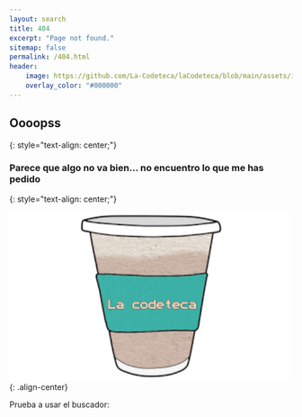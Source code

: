 ```yaml
---
layout: search
title: 404
excerpt: "Page not found."
sitemap: false
permalink: /404.html
header:
    image: https://github.com/La-Codeteca/laCodeteca/blob/main/assets/img/bg.gif?raw=true
    overlay_color: "#000000"
---
```



## Oooopss
{: style="text-align: center;"}

### Parece que algo no va bien... no encuentro lo que me has pedido
{: style="text-align: center;"}

![scaling-up-the-prime-video-audio-video-monitoring-service-and-reducing-costs-by-90](/assets/images/coffe.png){: .align-center}

Prueba a usar el buscador:
